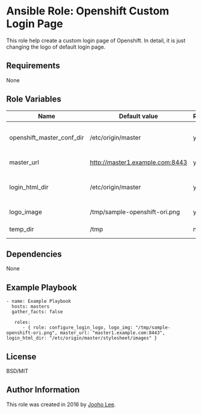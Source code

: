 Ansible Role: Openshift Custom Login Page
=========

This role help create a custom login page of Openshift.
In detail, it is just changing the logo of default login page.

Requirements
------------
None

Role Variables
--------------

| Name                      | Default value                         |        Requird       | Description                                                                 |
|---------------------------|---------------------------------------|----------------------|-----------------------------------------------------------------------------|
| openshift_master_conf_dir | /etc/origin/master                    |         yes          | Where openshift configuation dir is                                         |
| master_url                | http://master1.example.com:8443       |         yes          | API Server URL                                                              |
| login_html_dir            | /etc/origin/master                    |         yes          | Where new login html page will locate                                       |
| logo_image                | /tmp/sample-openshift-ori.png         |         yes          | Logo image path                                                             |
| temp_dir                  | /tmp                                  |         no           | Temp directory                                                              |


Dependencies
------------

None



Example Playbook
----------------
~~~
- name: Example Playbook
  hosts: masters
  gather_facts: false

   roles:
      - { role: configure_login_logo, logo_img: "/tmp/sample-openshift-ori.png", master_url: "master1.example.com:8443", login_html_dir: "/etc/origin/master/stylesheet/images" }

~~~

License
-------

BSD/MIT

Author Information
------------------

This role was created in 2016 by [Jooho Lee](http://github.com/jooho).

